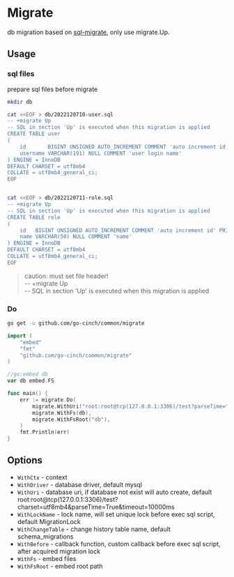 # Migrate


db migration based on [sql-migrate](https://github.com/rubenv/sql-migrate), only use migrate.Up.


## Usage


### sql files


prepare sql files before migrate
```bash
mkdir db

cat <<EOF > db/2022120710-user.sql
-- +migrate Up
-- SQL in section 'Up' is executed when this migration is applied
CREATE TABLE user
(
	id       BIGINT UNSIGNED AUTO_INCREMENT COMMENT 'auto increment id' PRIMARY KEY,
	username VARCHAR(191) NULL COMMENT 'user login name'
) ENGINE = InnoDB
DEFAULT CHARSET = utf8mb4
COLLATE = utf8mb4_general_ci;
EOF


cat <<EOF > db/2022120711-role.sql
-- +migrate Up
-- SQL in section 'Up' is executed when this migration is applied
CREATE TABLE role
(
	id   BIGINT UNSIGNED AUTO_INCREMENT COMMENT 'auto increment id' PRIMARY KEY,
	name VARCHAR(50) NULL COMMENT 'name'
) ENGINE = InnoDB
DEFAULT CHARSET = utf8mb4
COLLATE = utf8mb4_general_ci;
EOF
```

> caution: must set file header!  
-- +migrate Up  
-- SQL in section 'Up' is executed when this migration is applied


### Do


```bash
go get -u github.com/go-cinch/common/migrate
```

```go
import (
	"embed"
	"fmt"
	"github.com/go-cinch/common/migrate"
)

//go:embed db
var db embed.FS

func main() {
	err := migrate.Do(
		migrate.WithUri("root:root@tcp(127.0.0.1:3306)/test?parseTime=true"),
		migrate.WithFs(db),
		migrate.WithFsRoot("db"),
	)
	fmt.Println(err)
}
```


## Options


- `WithCtx` - context
- `WithDriver` - database driver, default mysql
- `WithUri` - database uri, if database not exist will auto create, default root:root@tcp(127.0.0.1:3306)/test?charset=utf8mb4&parseTime=True&timeout=10000ms
- `WithLockName` - lock name, will set unique lock before exec sql script, default MigrationLock
- `WithChangeTable` - change history table name, default schema_migrations
- `WithBefore` - callback function, custom callback before exec sql script, after acquired migration lock
- `WithFs` - embed files
- `WithFsRoot` - embed root path
